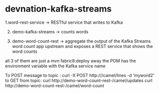 # devnation-kafka-streams

1.word-rest-service -> RESTful service that writes to Kafka

2. demo-kafka-streams -> counts words

3. demo-word-count-rest -> aggregate the output of the Kafka Streams word count app upstream and exposes a REST service 
that shows the word counts

all 3 of them are just a mvn fabric8:deploy away
the POM has the environment variable with the Kafka service name


To POST message to topic :
curl -X POST http://<route>/camel/lines -d 'myword2'
  to GET from topic:
  curl http://demo-word-count-rest-<rest of route>/camel/updates
  curl http://demo-word-count-rest-<rest of route>/camel/word-count
